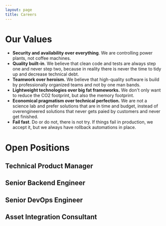 ```yaml
---
layout: page
title: Careers
---
```


# Our Values

* **Security and availability over everything**. We are controlling power plants, not coffee machines. 
* **Quality built-in**. We believe that clean code and tests are always step one and never step two, because in reality there is never the time 
to tidy up and decrease technical debt. 
* **Teamwork over heroism.** We believe that high-quality software is build by professionally organized teams and not by one man bands.
* **Lightweight technologies over big fat frameworks.** We don't only want to reduce the CO2 footprint, but also the memory footprint.
* **Economical pragmatism over technical perfection.**  We are not a science lab and prefer solutions that are in time and budget, instead of overengineered solutions that never gets paied by customers and never get finished.
* **Fail fast**. Do or do not, there is not try. If things fail in production, we accept it, but we always have rollback automations in place.

# Open Positions

## Technical Product Manager
## Senior Backend Engineer
## Senior DevOps Engineer
## Asset Integration Consultant
